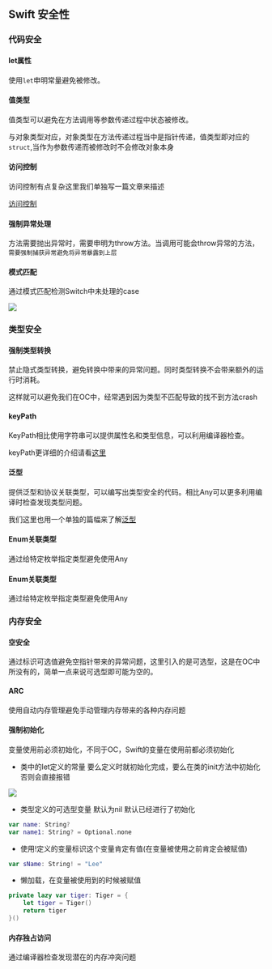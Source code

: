 ## Swift 安全性

### 代码安全

#### let属性

 使用`let`申明常量避免被修改。

#### 值类型

值类型可以避免在方法调用等参数传递过程中状态被修改。

与对象类型对应，对象类型在方法传递过程当中是指针传递，值类型即对应的`struct`,当作为参数传递而被修改时不会修改对象本身

#### 访问控制

访问控制有点复杂这里我们单独写一篇文章来描述

[访问控制](https://github.com/LeeWongSnail/AdvancedSwift/blob/main/Swift-%E8%AE%BF%E9%97%AE%E6%8E%A7%E5%88%B6.md)

#### 强制异常处理

方法需要抛出异常时，需要申明为throw方法。当调用可能会throw异常的方法，`需要强制捕获异常避免将异常暴露到上层`

#### 模式匹配

通过模式匹配检测Switch中未处理的case

![](https://tva1.sinaimg.cn/large/008vxvgGgy1h7feznzfdjj310605tjrr.jpg)

### 类型安全

#### 强制类型转换

禁止隐式类型转换，避免转换中带来的异常问题。同时类型转换不会带来额外的运行时消耗。

这样就可以避免我们在OC中，经常遇到因为类型不匹配导致的找不到方法crash

#### keyPath

KeyPath相比使用字符串可以提供属性名和类型信息，可以利用编译器检查。

keyPath更详细的介绍请看[这里](https://github.com/LeeWongSnail/AdvancedSwift/blob/main/KeyPath.md)	
#### 泛型

提供泛型和协议关联类型，可以编写出类型安全的代码。相比Any可以更多利用编译时检查发现类型问题。

我们这里也用一个单独的篇幅来了解[泛型](https://github.com/LeeWongSnail/AdvancedSwift/blob/main/%E6%B3%9B%E5%9E%8B.md)

#### Enum关联类型

通过给特定枚举指定类型避免使用Any


#### Enum关联类型

通过给特定枚举指定类型避免使用Any


### 内存安全

#### 空安全 

通过标识可选值避免空指针带来的异常问题，这里引入的是可选型，这是在OC中所没有的，简单一点来说可选型即可能为空的。

#### ARC

使用自动内存管理避免手动管理内存带来的各种内存问题

#### 强制初始化

变量使用前必须初始化，不同于OC，Swift的变量在使用前都必须初始化

- 类中的let定义的常量 要么定义时就初始化完成，要么在类的init方法中初始化否则会直接报错

![](https://tva1.sinaimg.cn/large/008vxvgGgy1h7k1nouu8wj314q072aau.jpg)

- 类型定义的可选型变量 默认为nil 默认已经进行了初始化

```swift
var name: String?
var name1: String? = Optional.none
```

- 使用!定义的变量标识这个变量肯定有值(在变量被使用之前肯定会被赋值)

```swift
var sName: String! = "Lee"
```

- 懒加载，在变量被使用到的时候被赋值

```swift
private lazy var tiger: Tiger = {
    let tiger = Tiger()
    return tiger
}()
```

#### 内存独占访问

通过编译器检查发现潜在的内存冲突问题


